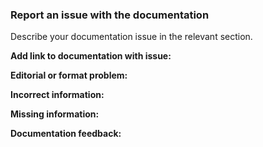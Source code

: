 ### Report an issue with the documentation

Describe your documentation issue in the relevant section.



**Add link to documentation with issue:**  




**Editorial or format problem:** 




**Incorrect information:**




**Missing information:**




**Documentation feedback:**





